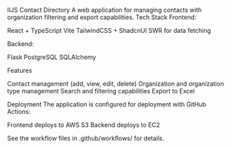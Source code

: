 IIJS Contact Directory
A web application for managing contacts with organization filtering and export capabilities.
Tech Stack
Frontend:

React + TypeScript
Vite
TailwindCSS + ShadcnUI
SWR for data fetching

Backend:

Flask
PostgreSQL
SQLAlchemy

Features

Contact management (add, view, edit, delete)
Organization and organization type management
Search and filtering capabilities
Export to Excel

Deployment
The application is configured for deployment with GitHub Actions:

Frontend deploys to AWS S3
Backend deploys to EC2

See the workflow files in .github/workflows/ for details.